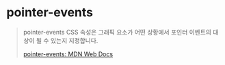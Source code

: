 # pointer-events
> pointer-events CSS 속성은 그래픽 요소가 어떤 상황에서 포인터 이벤트의 대상이 될 수 있는지 지정합니다.  
>  
> [pointer-events: MDN Web Docs](https://developer.mozilla.org/ko/docs/Web/CSS/pointer-events)  